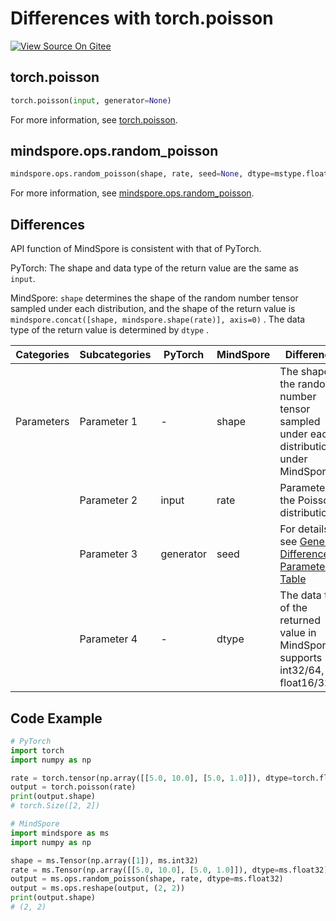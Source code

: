 # Differences with torch.poisson

[![View Source On Gitee](https://mindspore-website.obs.cn-north-4.myhuaweicloud.com/website-images/r2.3.0/resource/_static/logo_source_en.svg)](https://gitee.com/mindspore/docs/blob/r2.3.0/docs/mindspore/source_en/note/api_mapping/pytorch_diff/poisson.md)

## torch.poisson

```python
torch.poisson(input, generator=None)
```

For more information, see [torch.poisson](https://pytorch.org/docs/1.8.1/generated/torch.poisson.html).

## mindspore.ops.random_poisson

```python
mindspore.ops.random_poisson(shape, rate, seed=None, dtype=mstype.float32)
```

For more information, see [mindspore.ops.random_poisson](https://www.mindspore.cn/docs/en/r2.3.0/api_python/ops/mindspore.ops.random_poisson.html).

## Differences

API function of MindSpore is consistent with that of PyTorch.

PyTorch: The shape and data type of the return value are the same as `input`.

MindSpore: `shape` determines the shape of the random number tensor sampled under each distribution, and the shape of the return value is `mindspore.concat([shape, mindspore.shape(rate)], axis=0)` . The data type of the return value is determined by `dtype` .

| Categories | Subcategories | PyTorch      | MindSpore     | Differences   |
| ---------- | ------------- | ------------ | ---------     | ------------- |
| Parameters | Parameter 1   | -            | shape         | The shape of the random number tensor sampled under each distribution under MindSpore |
|            | Parameter 2   | input        | rate          | Parameters of the Poisson distribution |
|            | Parameter 3   | generator    | seed          | For details, see [General Difference Parameter Table](https://www.mindspore.cn/docs/en/r2.3.0/note/api_mapping/pytorch_api_mapping.html#general-difference-parameter-table) |
|            | Parameter 4   | -            | dtype         | The data type of the returned value in MindSpore supports int32/64, float16/32/64 |

## Code Example

```python
# PyTorch
import torch
import numpy as np

rate = torch.tensor(np.array([[5.0, 10.0], [5.0, 1.0]]), dtype=torch.float32)
output = torch.poisson(rate)
print(output.shape)
# torch.Size([2, 2])

# MindSpore
import mindspore as ms
import numpy as np

shape = ms.Tensor(np.array([1]), ms.int32)
rate = ms.Tensor(np.array([[5.0, 10.0], [5.0, 1.0]]), dtype=ms.float32)
output = ms.ops.random_poisson(shape, rate, dtype=ms.float32)
output = ms.ops.reshape(output, (2, 2))
print(output.shape)
# (2, 2)
```
